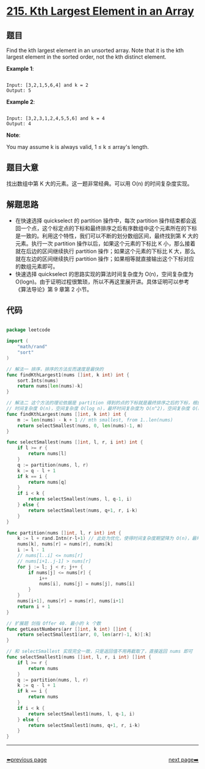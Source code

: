 # [215. Kth Largest Element in an Array](https://leetcode.com/problems/kth-largest-element-in-an-array/)

## 题目

Find the kth largest element in an unsorted array. Note that it is the kth largest element in the sorted order, not the kth distinct element.

**Example 1**:

```

Input: [3,2,1,5,6,4] and k = 2
Output: 5

```

**Example 2**:

```

Input: [3,2,3,1,2,4,5,5,6] and k = 4
Output: 4

```

**Note**:     

You may assume k is always valid, 1 ≤ k ≤ array's length.


## 题目大意

找出数组中第 K 大的元素。这一题非常经典。可以用 O(n) 的时间复杂度实现。

## 解题思路

- 在快速选择 quickselect 的 partition 操作中，每次 partition 操作结束都会返回一个点，这个标定点的下标和最终排序之后有序数组中这个元素所在的下标是一致的。利用这个特性，我们可以不断的划分数组区间，最终找到第 K 大的元素。执行一次 partition 操作以后，如果这个元素的下标比 K 小，那么接着就在后边的区间继续执行 partition 操作；如果这个元素的下标比 K 大，那么就在左边的区间继续执行 partition 操作；如果相等就直接输出这个下标对应的数组元素即可。
- 快速选择 quickselect 的思路实现的算法时间复杂度为 O(n)，空间复杂度为 O(logn)。由于证明过程很繁琐，所以不再这里展开讲。具体证明可以参考《算法导论》第 9 章第 2 小节。


## 代码

```go

package leetcode

import (
	"math/rand"
	"sort"
)

// 解法一 排序，排序的方法反而速度是最快的
func findKthLargest1(nums []int, k int) int {
	sort.Ints(nums)
	return nums[len(nums)-k]
}

// 解法二 这个方法的理论依据是 partition 得到的点的下标就是最终排序之后的下标，根据这个下标，我们可以判断第 K 大的数在哪里
// 时间复杂度 O(n)，空间复杂度 O(log n)，最坏时间复杂度为 O(n^2)，空间复杂度 O(n)
func findKthLargest(nums []int, k int) int {
	m := len(nums) - k + 1 // mth smallest, from 1..len(nums)
	return selectSmallest(nums, 0, len(nums)-1, m)
}

func selectSmallest(nums []int, l, r, i int) int {
	if l >= r {
		return nums[l]
	}
	q := partition(nums, l, r)
	k := q - l + 1
	if k == i {
		return nums[q]
	}
	if i < k {
		return selectSmallest(nums, l, q-1, i)
	} else {
		return selectSmallest(nums, q+1, r, i-k)
	}
}

func partition(nums []int, l, r int) int {
	k := l + rand.Intn(r-l+1) // 此处为优化，使得时间复杂度期望降为 O(n)，最坏时间复杂度为 O(n^2)
	nums[k], nums[r] = nums[r], nums[k]
	i := l - 1
	// nums[l..i] <= nums[r]
	// nums[i+1..j-1] > nums[r]
	for j := l; j < r; j++ {
		if nums[j] <= nums[r] {
			i++
			nums[i], nums[j] = nums[j], nums[i]
		}
	}
	nums[i+1], nums[r] = nums[r], nums[i+1]
	return i + 1
}

// 扩展题 剑指 Offer 40. 最小的 k 个数
func getLeastNumbers(arr []int, k int) []int {
	return selectSmallest1(arr, 0, len(arr)-1, k)[:k]
}

// 和 selectSmallest 实现完全一致，只是返回值不用再截取了，直接返回 nums 即可
func selectSmallest1(nums []int, l, r, i int) []int {
	if l >= r {
		return nums
	}
	q := partition(nums, l, r)
	k := q - l + 1
	if k == i {
		return nums
	}
	if i < k {
		return selectSmallest1(nums, l, q-1, i)
	} else {
		return selectSmallest1(nums, q+1, r, i-k)
	}
}

```



----------------------------------------------
<div style="display: flex;justify-content: space-between;align-items: center;">
<p><a href="https://books.halfrost.com/leetcode/ChapterFour/0200~0299/0213.House-Robber-II/">⬅️previous page</a></p>
<p><a href="https://books.halfrost.com/leetcode/ChapterFour/0200~0299/0216.Combination-Sum-III/">next page➡️</a></p>
</div>
